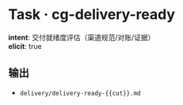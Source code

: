 # Task · cg-delivery-ready

**intent**: 交付就绪度评估（渠道规范/对账/证据）  
**elicit**: true

## 输出

- `delivery/delivery-ready-{{cut}}.md`
